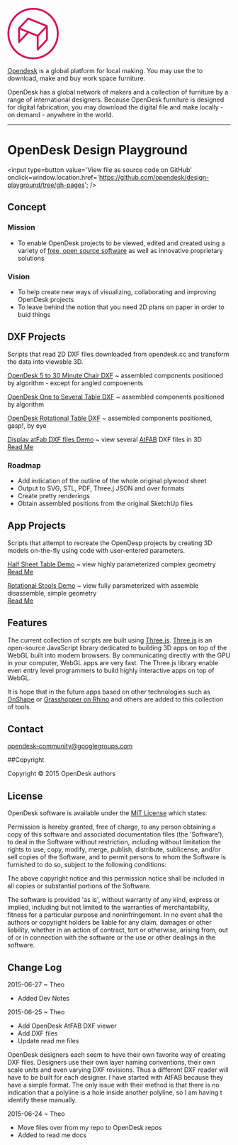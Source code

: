 ![]( ./images/opendesk-logo.png )

[Opendesk]( https://www.opendesk.cc/ ) is a global platform for local making. You may use the to download, make and buy work space furniture.

OpenDesk has a global network of makers and a collection of furniture by a range of international designers. 
Because OpenDesk furniture is designed for digital fabrication, you may download the digital file and make locally - on demand - anywhere in the world.
***

OpenDesk Design Playground
===
<span style=display:none; >[View as web page]( http://opendesk.github.io/design-playground "View file as a web page." ) </span>
<input type=button value='View file as source code on GitHub' onclick=window.location.href='https://github.com/opendesk/design-playground/tree/gh-pages'; />
## Concept

### Mission  
<!-- a statement of a rationale, applicable now as well as in the future -->

* To enable OpenDesk projects to be viewed, edited and created using a variety of [free, open source software]( https://en.wikipedia.org/wiki/Free_and_open-source_software ) as well as innovative proprietary solutions

### Vision  
<!--  a descriptive picture of a desired future state -->

* To help create new ways of visualizing, collaborating and improving OpenDesk projects 
* To leave behind the notion that you need 2D plans on paper in order to buid things

## DXF Projects
Scripts that read 2D DXF files downloaded from opendesk.cc and transform the data into viewable 3D.

[OpenDesk 5 to 30 Minute Chair DXF]( http://opendesk.github.io/design-playground/opendesk-5-to-30-minute-chair/latest/ ) ~ assembled components positioned by algorithm - except for angled compoenents

[OpenDesk One to Several Table DXF]( http://opendesk.github.io/design-playground/opendesk-one-to-several-table/latest/ ) ~ assembled components positioned by algorithm

[OpenDesk Rotational Table DXF]( http://opendesk.github.io/design-playground/opendesk-rotational-table/latest/ ) ~ assembled components positioned, gasp!, by eye

[Display atFab DXF files Demo]( http://opendesk.github.io/design-playground/display-atfab-dxf/latest/ ) ~ view several [AtFAB]( https://www.opendesk.cc/atfab ) DXF files in 3D  
[Read Me]( http://opendesk.github.io/design-playground/display-atfab-dxf/ )

### Roadmap

* Add indication of the outline of the whole original plywood sheet
* Output to SVG, STL, PDF, Three.j JSON  and over formats
* Create pretty renderings
* Obtain assembled positions from the original SketchUp files



## App Projects
Scripts that attempt to recreate the OpenDesp projects by creating 3D models on-the-fly using code with user-entered parameters.

[Half Sheet Table Demo]( http://opendesk.github.io/design-playground/opendesk-half-sheet-table/latest/ ) ~ view highly parameterized complex geometry  
[Read Me]( http://opendesk.github.io/design-playground/opendesk-half-sheet-table/ )

[Rotational Stools Demo]( http://opendesk.github.io/design-playground/opendesk-rotational-stools/latest/ ) ~ view fully parameterized with assemble disassemble, simple geometry  
[Read Me]( http://opendesk.github.io/design-playground/opendesk-rotational-stools/ )

## Features

The current collection of scripts are built using [Three.js]( http://threejs.org/ ). [Three.js]( https://en.wikipedia.org/wiki/Three.js ) is an open-source JavaScript library dedicated to building 3D apps on top of the WebGL built into modern browsers.
By communicating directly with the GPU in your computer, WebGL apps are very fast. The Three.js library enable even entry level programmers to build highly interactive apps on top of WebGL.

It is hope that in the future apps based on other technologies such as [OnShape]( https://www.onshape.com/ ) or [Grasshopper on Rhino]( http://www.grasshopper3d.com/ ) and others are added to this collection of tools.
 
 
## Contact

opendesk-community@googlegroups.com	

##Copyright

Copyright © 2015 OpenDesk authors


## License

OpenDesk software is available under the [MIT License]( http://en.wikipedia.org/wiki/MIT_License) which states:

Permission is hereby granted, free of charge, to any person obtaining a copy of this software and associated documentation files (the 'Software'),
to deal in the Software without restriction, including without limitation the rights to use, copy, modify, merge, publish, distribute, sublicense, and/or sell copies of the Software, and to permit persons to whom the Software is furnished to do so, subject to the following conditions:

The above copyright notice and this permission notice shall be included in all copies or substantial portions of the Software.

The software is provided 'as is', without warranty of any kind, express or implied, including but not limited to the warranties of merchantability, fitness for a particular purpose and noninfringement.
In no event shall the authors or copyright holders be liable for any claim, damages or other liability, whether in an action of contract, tort or otherwise, arising from, out of or in connection with the software or the use or other dealings in the software.

## Change Log

2015-06-27 ~ Theo

* Added Dev Notes


2015-06-25 ~ Theo

* Add OpenDesk AtFAB DXF viewer
* Add DXF files
* Update read me files

OpenDesk designers each seem to have their own favorite way of creating DXF files. 
Designers use their own layer naming conventions, their own scale units and even varying DXF revisions.
Thus a different DXF reader will have to be built for each designer. 
I have started with AtFAB because they have a simple format.
The only issue with their method is that there is no indication that a polyline is a hole inside another polyline,
so I am having t identify these manually.
 
2015-06-24 ~ Theo

* Move files over from my repo to OpenDesk repos
* Added to read me docs
